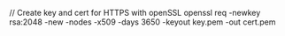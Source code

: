 // Create key and cert for HTTPS with openSSL
openssl req -newkey rsa:2048 -new -nodes -x509 -days 3650 -keyout key.pem -out cert.pem
